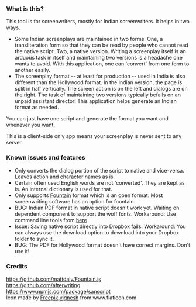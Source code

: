   <h3> What is this? </h3>
  <p>This tool is for screenwriters, mostly for Indian screenwriters. It helps in two ways. </p>
  <ul> 
    <li>Some Indian screenplays are maintained in two forms. One, a transliteration form 
      so that they can be read by people who cannot read the native script. Two, a native version. Writing a screenplay itself is an arduous task in itself and maintaining two versions is a headache one wants to avoid. With this application, one can 'convert' from one form to another easily.
    </li>
    <li>
      The screenplay format -- at least for production -- used in India is also different than the Hollywood format. In the Indian version, the page is split in half vertically. The screen action is on the left and dialogs are on the right. The task of maintaining two versions typically befalls on an unpaid assistant director! This application helps generate an Indian format as needed.
    </li>
  </ul>
  <p> You can just have one script and generate the format you want and whenever you want.</p>
  <p> This is a client-side only app means your screenplay is never sent to any server.</p>
  <h3> Known issues and features </h3>
  <ul>
    <li>Only converts the dialog portion of the script to native and vice-versa. Leaves action and character names as is. </li>
    <li>Certain often used English words are not 'converted'. They are kept as is. An internal dictionary is used for that.</li>
    <li>Only supports <a href="http://fountain.io">Fountain</a> format which is an open format. Most screenwriting software has an option for fountain.</li>
    <li>BUG: Indian PDF format in native script doesn't work yet. Waiting on dependent component to support the woff fonts. Workaround: Use command line tools from <a href="https://github.com/venkatgoud/fountain-utils">here</a></li>
    <li>Issue: Saving native script directly into Dropbox fails. Workaround: You can always use the download option to download into your Dropbox folder to sync it.</li>
    <li>BUG: The PDF for Hollywood format doesn't have correct margins. Don't use it!</li>
  </ul>   
  <h3> Credits </h3>
  <a href="https://github.com/mattdaly/Fountain.js">https://github.com/mattdaly/Fountain.js</a><br/> 
  <a href="https://github.com/afterwriting">https://github.com/afterwriting</a><br/> 
  <a href="https://www.npmjs.com/package/sanscript">https://www.npmjs.com/package/sanscript</a> <br/>
  Icon made by <a href="https://www.flaticon.com/authors/vignesh-oviyan">Freepik,vignesh</a> from www.flaticon.com 


